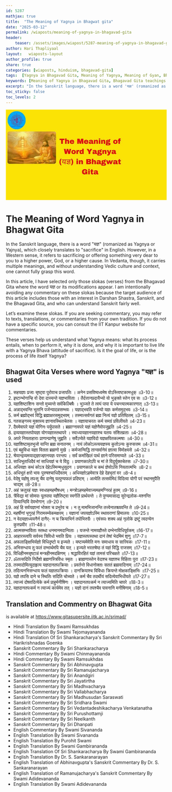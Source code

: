 ```yaml
---       
id: 5287
mathjax: true        
title:  "The Meaning of Yagnya in Bhagwat gita"        
date: "2025-03-12"        
permalink: /wiaposts/meaning-of-yagnya-in-bhagavad-gita
header:        
    teaser: /assets/images/wiapost/5287-meaning-of-yagnya-in-bhagavad-gita.jpg               
author: Hari Thapliyaal        
layout:   wiaposts-layout        
author_profile: true        
share: true
categories: [wiaposts, hinduism, bhagavad-gita] 
tags:  [Yagnya in Bhagavad Gita, Meaning of Yagnya, Meaning of Gyan, Bhagavad Gita teachings, Hinduism, Spirituality, Self-Inquiry]      
keywords: [Meaning of Yagnya in Bhagavad Gita, Bhagavad Gita teachings on Gyan, Yoga in Hinduism, Spiritual Inquiry, Self-Discovery]
excerpt: "In the Sanskrit language, there is a word 'यज्ञ' (romanized as Yagnya or Yajnya), which closely translates to 'sacrifice' in English. However, in a Western sense, it refers to sacrificing or offering something very dear to you to a higher power, God, or a higher cause. In Vedanta, though, it carries multiple meanings, and without understanding Vedic culture and context, one cannot fully grasp this word."
toc_sticky: false
toc_levels: 2
---
```


![The Meaning of Word Yoga in Bhagwat gita](/assets/images/wiapost/5287-meaning-of-yagnya-in-bhagavad-gita.jpg)

# The Meaning of Word Yagnya in Bhagwat Gita

In the Sanskrit language, there is a word "यज्ञ" (romanized as Yagnya or Yajnya), which closely translates to "sacrifice" in English. However, in a Western sense, it refers to sacrificing or offering something very dear to you to a higher power, God, or a higher cause. In Vedanta, though, it carries multiple meanings, and without understanding Vedic culture and context, one cannot fully grasp this word.

In this article, I have selected only those slokas (verses) from the Bhagavad Gita where the word यज्ञ or its modifications appear. I am intentionally avoiding any commentary on these slokas because the target audience of this article includes those with an interest in Darshan Shastra, Sanskrit, and the Bhagavad Gita, and who can understand Sanskrit fairly well.

Let’s examine these slokas. If you are seeking commentary, you may refer to texts, translations, or commentaries from your own tradition. If you do not have a specific source, you can consult the IIT Kanpur website for commentaries.

These verses help us understand what Yagnya means: what its process entails, when to perform it, why it is done, and why it is important to live life with a Yagnya Bhava (attitude of sacrifice). Is it the goal of life, or is the process of life itself Yagnya?


## Bhagwat Gita Verses where word Yagnya "यज्ञ" is used 

1. सहयज्ञाः प्रजाः सृष्ट्वा पुरोवाच प्रजापतिः । अनेन प्रसविष्यध्वमेष वोऽस्त्विष्टकामधुक् ॥3-10॥
1. इष्टान्भोगान्हि वो देवा दास्यन्ते यज्ञभाविताः । तैर्दत्तानप्रदायैभ्यो यो भुङ्क्ते स्तेन एव सः ॥3-12॥
1. यज्ञशिष्टाशिनः सन्तो मुच्यन्ते सर्वकिल्बिषैः । भुञ्जते ते त्वघं पापा ये पचन्त्यात्मकारणात् ॥3-13॥
1. अन्नाद्भवन्ति भूतानि पर्जन्यादन्नसम्भवः । यज्ञाद्भवति पर्जन्यो यज्ञः कर्मसमुद्भवः ॥3-14॥
1. कर्म ब्रह्मोद्भवं विद्धि ब्रह्माक्षरसमुद्भवम् । तस्मात्सर्वगतं ब्रह्म नित्यं यज्ञे प्रतिष्ठितम् ॥3-15॥
1. गतसङ्गस्य मुक्तस्य ज्ञानावस्थितचेतसः । यज्ञायाचरतः कर्म समग्रं प्रविलीयते ॥4-23॥
1. दैवमेवापरे यज्ञं योगिनः पर्युपासते । ब्रह्माग्नावपरे यज्ञं यज्ञेनैवोपजुह्वति ॥4-25॥
1. द्रव्ययज्ञास्तपोयज्ञा योगयज्ञास्तथापरे । स्वाध्यायज्ञानयज्ञाश्च यतयः संशितव्रताः ॥4-28॥
1. अपरे नियताहाराः प्राणान्प्राणेषु जुह्वति । सर्वेऽप्येते यज्ञविदो यज्ञक्षपितकल्मषाः ॥4-30॥
1. यज्ञशिष्टामृतभुजो यान्ति ब्रह्म सनातनम् । नायं लोकोऽस्त्ययज्ञस्य कुतोऽन्यः कुरुसत्तम ॥4-31॥
1. एवं बहुविधा यज्ञा वितता ब्रह्मणो मुखे । कर्मजान्विद्धि तान्सर्वानेवं ज्ञात्वा विमोक्ष्यसे ॥4-32॥
1. श्रेयान्द्रव्यमयाद्यज्ञाज्ज्ञानयज्ञः परन्तप । सर्वं कर्माखिलं पार्थ ज्ञाने परिसमाप्यते ॥4-33॥
1. साधिभूताधिदैवं मां साधियज्ञं च ये विदुः । प्रयाणकालेऽपि च मां ते विदुर्युक्तचेतसः ॥7-30॥
1. अधियज्ञः कथं कोऽत्र देहेऽस्मिन्मधुसूदन । प्रयाणकाले च कथं ज्ञेयोऽसि नियतात्मभिः ॥8-2॥
1. अधिभूतं क्षरो भावः पुरुषश्चाधिदैवतम् । अधियज्ञोऽहमेवात्र देहे देहभृतां वर ॥8-4॥
1. वेदेषु यज्ञेषु तपःसु चैव दानेषु यत्पुण्यफलं प्रदिष्टम् । अत्येति तत्सर्वमिदं विदित्वा योगी परं स्थानमुपैति चाद्यम् ॥8-28॥
1. अहं क्रतुरहं यज्ञः स्वधाहमहमौषधम् । मन्त्रोऽहमहमेवाज्यमहमग्निरहं हुतम् ॥9-16॥
1. त्रैविद्या मां सोमपाः पूतपापा यज्ञैरिष्ट्वा स्वर्गतिं प्रार्थयन्ते । ते पुण्यमासाद्य सुरेन्द्रलोक-मश्नन्ति दिव्यान्दिवि देवभोगान् ॥9-20॥
1. अहं हि सर्वयज्ञानां भोक्ता च प्रभुरेव च । न तु मामभिजानन्ति तत्त्वेनातश्च्यवन्ति ते ॥9-24॥
1. महर्षीणां भृगुरहं गिरामस्म्येकमक्षरम् । यज्ञानां जपयज्ञोऽस्मि स्थावराणां हिमालयः ॥10-25॥
1. न वेदयज्ञाध्ययनैर्न दानैर्- न च क्रियाभिर्न तपोभिरुग्रैः । एवंरूपः शक्य अहं नृलोके द्रष्टुं त्वदन्येन कुरुप्रवीर ॥11-48॥
1. आत्मसम्भाविताः स्तब्धा धनमानमदान्विताः । यजन्ते नामयज्ञैस्ते दम्भेनाविधिपूर्वकम् ॥16-17॥
1. आहारस्त्वपि सर्वस्य त्रिविधो भवति प्रियः । यज्ञस्तपस्तथा दानं तेषां भेदमिमं शृणु ॥17-7॥
1. अफलाङ्क्षिभिर्यज्ञो विधिदृष्टो य इज्यते । यष्टव्यमेवेति मनः समाधाय स सात्त्विकः ॥17-11॥
1. अभिसन्धाय तु फलं दम्भार्थमपि चैव यत् । इज्यते भरतश्रेष्ठ तं यज्ञं विद्धि राजसम् ॥17-12॥
1. विधिहीनमसृष्टान्नं मन्त्रहीनमदक्षिणम् । श्रद्धाविरहितं यज्ञं तामसं परिचक्षते ॥17-13॥
1. ॐतत्सदिति निर्देशो ब्रह्मणस्त्रिविधः स्मृतः । ब्राह्मणास्तेन वेदाश्च यज्ञाश्च विहिताः पुरा ॥17-23॥
1. तस्मादोमित्युदाहृत्य यज्ञदानतपःक्रियाः । प्रवर्तन्ते विधानोक्ताः सततं ब्रह्मवादिनाम् ॥17-24॥
1. तदित्यनभिसन्धाय फलं यज्ञतपःक्रियाः । दानक्रियाश्च विविधाः क्रियन्ते मोक्षकाङ्क्षिभिः ॥17-25॥
1. यज्ञे तपसि दाने च स्थितिः सदिति चोच्यते । कर्म चैव तदर्थीयं सदित्येवाभिधीयते ॥17-27॥
1. त्याज्यं दोषवदित्येके कर्म प्राहुर्मनीषिणः । यज्ञदानतपःकर्म न त्याज्यमिति चापरे ॥18-3॥
1. यज्ञदानतपःकर्म न त्याज्यं कार्यमेव तत् । यज्ञो दानं तपश्चैव पावनानि मनीषिणाम् ॥18-5॥

## Translation and Commentry on Bhagwat Gita
is available at https://www.gitasupersite.iitk.ac.in/srimad/

- Hindi Translation By Swami Ramsukhdas
- Hindi Translation By Swami Tejomayananda
- Hindi Translation Of Sri Shankaracharya's Sanskrit Commentary By Sri Harikrishnadas Goenka
- Sanskrit Commentary By Sri Shankaracharya
- Hindi Commentary By Swami Chinmayananda
- Hindi Commentary By Swami Ramsukhdas
- Sanskrit Commentary By Sri Abhinavgupta
- Sanskrit Commentary By Sri Ramanujacharya
- Sanskrit Commentary By Sri Anandgiri
- Sanskrit Commentary By Sri Jayatirtha
- Sanskrit Commentary By Sri Madhvacharya
- Sanskrit Commentary By Sri Vallabhacharya
- Sanskrit Commentary By Sri Madhusudan Saraswati
- Sanskrit Commentary By Sri Sridhara Swami
- Sanskrit Commentary By Sri Vedantadeshikacharya Venkatanatha
- Sanskrit Commentary By Sri Purushottamji
- Sanskrit Commentary By Sri Neelkanth
- Sanskrit Commentary By Sri Dhanpati
- English Commentary By Swami Sivananda
- English Translation By Swami Sivananda
- English Translation By Purohit Swami
- English Translation By Swami Gambirananda
- English Translation Of Sri Shankaracharya By Swami Gambirananda
- English Translation By Dr. S. Sankaranarayan
- English Translation of Abhinavgupta's Sanskrit Commentary By Dr. S. Sankaranarayan
- English Translation of Ramanujacharya's Sanskrit Commentary By Swami Adidevananda
- English Translation By Swami Adidevananda